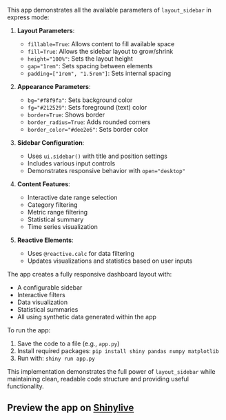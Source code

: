 This app demonstrates all the available parameters of `layout_sidebar` in express mode:

1. **Layout Parameters**:
   - `fillable=True`: Allows content to fill available space
   - `fill=True`: Allows the sidebar layout to grow/shrink
   - `height="100%"`: Sets the layout height
   - `gap="1rem"`: Sets spacing between elements
   - `padding=["1rem", "1.5rem"]`: Sets internal spacing

2. **Appearance Parameters**:
   - `bg="#f8f9fa"`: Sets background color
   - `fg="#212529"`: Sets foreground (text) color
   - `border=True`: Shows border
   - `border_radius=True`: Adds rounded corners
   - `border_color="#dee2e6"`: Sets border color

3. **Sidebar Configuration**:
   - Uses `ui.sidebar()` with title and position settings
   - Includes various input controls
   - Demonstrates responsive behavior with `open="desktop"`

4. **Content Features**:
   - Interactive date range selection
   - Category filtering
   - Metric range filtering
   - Statistical summary
   - Time series visualization

5. **Reactive Elements**:
   - Uses `@reactive.calc` for data filtering
   - Updates visualizations and statistics based on user inputs

The app creates a fully responsive dashboard layout with:
- A configurable sidebar
- Interactive filters
- Data visualization
- Statistical summaries
- All using synthetic data generated within the app

To run the app:
1. Save the code to a file (e.g., `app.py`)
2. Install required packages: `pip install shiny pandas numpy matplotlib`
3. Run with: `shiny run app.py`

This implementation demonstrates the full power of `layout_sidebar` while maintaining clean, readable code structure and providing useful functionality.
## Preview the app on [Shinylive](https://shinylive.io/py/app/#h=0&code=NobwRAdghgtgpmAXAAjFADugdOgnmAGlQGMB7CAFzkqVQDMAnUmZAEyiooEt5kf1SDCmw5xu8ADoR+g4RACuMPMigBnZBHRSZQ5OigR26tXtZTGzZKoAWXCLj5LZyBnCjFuANzjmmLG3a4WHAAHuiuquo6wnbo8hRE8lxEroZwDFJSAMTIAOLU6aJWzHBWsOgANqXsFFBSmlgMBqzMWKpwcKwAFACMAEwAzACUUjVw6gC8plhjAPpNEADmcF2qtUITAOR9AAx9ACwAtDs9xz2bRNSsW7sHh-2HA+dEjHAAjlsAIpsjhhxQyCm6FYWE+-wAYk14F0QFJkPDkJsxpsUGNVAQ4QjNp4oBV5HAURpsAsWjAsBBBDBcb0djsiD0AKxEKoQLpooZDDEQBGI4iiRaCXCEhok1rEaykLjEFbATYAQQuiIAQorNgBhTYAXWZ1DZolUHK5PM28AoDClwuJzVa8mkdEpXTpyB6OtZ7N+AF9ftlkABlMR6KDLZCkdDccjqADuXAo1hUyDoXAqFSgACMqsgU7hSPEpEkcEG4LNQxRVF1MfDuBQqhMJGAADJQbPxP1cVhwVNQBjIT5wGCkOtGhGJ5NpmsAFQY+K53ogOQAslA7JmmznhNHY1Y2x2u1IN3H81m17NVNvOwxy9yETkRyn06V9FCxOlkBRSCpk6RI8gyJRqMI3wTJMKhUHEkzHUpVH0aUKyA0d7wmSdp1gm9gMDJ8qG7QDcQqL9X2sSCzy7FdmwA99FiYSMAHobHNCAAGtYNvRCpzgId4RyVNFnQ2Bn27e1u07Yh6IonNDB-UhcIyK94S42swCyOgAA46AATjoOpCBQhNuMfXjMITQRDNcUTbVYZAuioEIKCGCSpKYxZ5KyPp+gZPpVMHbTU0Edtuz000X0Amw8O8hhfNg0LfJY5CZOQTifPSeYoFYLh5HUfy+OMlwxPbcyyAYCB0lUCKEoYJKUrS6K2K80rZjIKSeIC-ijMil96sEEqwsS9qGCc9s4D6OAADZPNinJFgwRrMoEqxoLsbjUzESMOm5OAqngShitiib0HknpXBgUaeRyfRWBSpYpoMma7Ew6AQKg9x5tg07zsc4A632vtB2QD6sAZA6621bSCK4RZrGEDKrqMo8WxBsGKFguHwb22kAFI6ykIZEG030iO7X8qEoWD92QfNT3bc9Lx5HkqxrOs1XIM1JOQAAFAw1qO6nZMcussjgVS4GlOhOa5gRT3DCB5KqOgEa02KeVDah5PbVR6LfLQwFgrHYJ5fNrH2cswHBJNMOKsBfi5+F81ieJZjmBZlipy2eTre2DGWEXnZ+sB-SqDweyKAAld2fDlr2ETWLsKAmGooFlZFNSwGA7C6Tkdctq4Y-+ePRC1JOoBCVP0-hC3LeL0muCwG2KBPNbBe4AAvFZy5dsA+SoAUGFwT3nbrX36+QNV+UFHvLfFSVpVUCZ3rAOVk0B5AAGpMy4NY9VqWV27gTuhUT20uDefFU7T+XLfaP2qGuOs54qDHT5L8vy+tzRbdUCptwvFuETrU1zWIJKlih3Yl7Os84xB-2QMHQBo8ubJ0lnSL+8IqQhAmC6RByAcR4jgNPJ0PRNTl1LlzJ+ldrAXkIdTZ+cQa6qA3OKQ2wVIwnlqKWb6fcJTfl9Mw1e3BiBmyIJg-EVVyHaUXMuAm-4VCuDqLFPWfRDZglqMgOUd1cCnnUGCGw3kuxmHNrBbSaopFUB-NorKkduBrClFtHkJN8x8jCqnbG98K5YDsawWYBFkrpENr6RQVIu5+i4RY3hdZyEuycQAAVSL5GY-xZiMF4uXdsdArDMLLNrJxPJWDJKmCOTCnQ7b-CLhkiOqS7bZOmAoqAkJeIwnQcaMBZoLQoFlAzW0FBVRgIMB0zoXAulEE2Jw8yvZPBamAeHeEmwABquJ8SEnesU8OLI2R0BPuMr2TAzLLNlAIgkid4AGFTkQPoqy1mWw2YYLZ2IZm7KTj0g5nJkDHLGac+E5zuhZO2dcvOaxugPOOXUhE+CFnIC9Og1wFB5AFRSRwVQZS9FjUHoY0orisqeFXvIXEXAG4cC4OQYmMYDyV1cQ44hLjtHuLcL5Q244eClH9OacYrNcKy1Cd-CJUT0g4GZYkuAyTKikAoCS4FWTARwTyW42ORS1mJkWEQAuorKgUDaPIVM-LSxdBlaeJuEwaRECGhydBM1258G5B8zYW8d5533ofFY6SXnwnbgUxRUwPlmotYKLUgIpjtyBfalQIQ2jt0wl0R1scc5UFGcYmuYarlYMjXeNaEx25yoqOgawUAJg7CwPq9BBc2hiFmCEBNFQuibAUQSVlXM83tBrrgYtpbplxsrdTPNVRlgXObTyPNFE2xdCQmxD8aaM1ZuGGCsQkLuQysyBASJbgPBcG8GSioxBRi8rFekfJkq7UIhFS6-4LjQy4ClWy46AcjEO1KLk9IsEuDJOrjEqgADHa2VXhoAVyAABy5A4COOdpHIQTqB1XEA6K+9btAHHq5rutgdBgCXITsgAAfFMf90bRC2QAGQWTNQhgAPFMYDYwhi+pPdeQew9-FXukjyW9JqqFko7oKVOyAACEUxr7zyQIk8prrYPmoo7vL1dH4gMe3kx4j8LT0NIgRe9d1GERwNmL-KURBkFKfAVKUDL8lXKf-heyDMHRUfMubpz1yHkCKd05h7DfHTOamQPhizBd1ONOIBJ2KsFwUTpg2AD0RBwDQHgLQMArhD5cAOv+VQWAKDWUICQRm-5gtSCpBQNV79Uz1EUHgKQ+g-hbXQb5zUQA)
